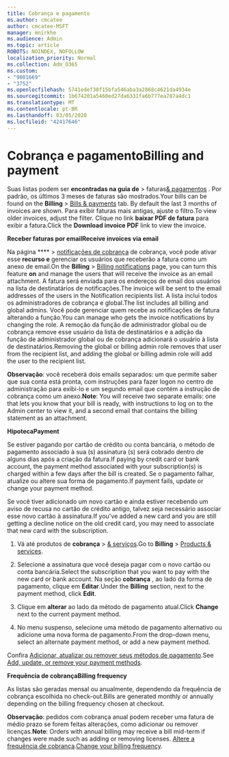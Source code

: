 ```yaml
---
title: Cobrança e pagamento
ms.author: cmcatee
author: cmcatee-MSFT
manager: mnirkhe
ms.audience: Admin
ms.topic: article
ROBOTS: NOINDEX, NOFOLLOW
localization_priority: Normal
ms.collection: Adm_O365
ms.custom:
- "9001669"
- "3752"
ms.openlocfilehash: 5741edef38f15bfa546aba3a2868c4621da4934e
ms.sourcegitcommit: 1b674201a5460ed27da6331fa6b777ea787a4dc1
ms.translationtype: MT
ms.contentlocale: pt-BR
ms.lasthandoff: 03/05/2020
ms.locfileid: "42417646"
---
```

# <a name="billing-and-payment"></a><span data-ttu-id="1d414-102">Cobrança e pagamento</span><span class="sxs-lookup"><span data-stu-id="1d414-102">Billing and payment</span></span>

<span data-ttu-id="1d414-103">Suas listas podem ser **encontradas na guia de** > faturas[& pagamentos](https://go.microsoft.com/fwlink/p/?linkid=848039) .  Por padrão, os últimos 3 meses de faturas são mostrados.</span><span class="sxs-lookup"><span data-stu-id="1d414-103">Your bills can be found on the **Billing** > [Bills & payments](https://go.microsoft.com/fwlink/p/?linkid=848039) tab.  By default the last 3 months of invoices are shown.</span></span>  <span data-ttu-id="1d414-104">Para exibir faturas mais antigas, ajuste o filtro.</span><span class="sxs-lookup"><span data-stu-id="1d414-104">To view older invoices, adjust the filter.</span></span>  <span data-ttu-id="1d414-105">Clique no link **baixar PDF de fatura** para exibir a fatura.</span><span class="sxs-lookup"><span data-stu-id="1d414-105">Click the **Download invoice PDF** link to view the invoice.</span></span>

<span data-ttu-id="1d414-106">**Receber faturas por email**</span><span class="sxs-lookup"><span data-stu-id="1d414-106">**Receive invoices via email**</span></span>

<span data-ttu-id="1d414-107">Na página \*\*\*\* > [notificações de cobrança](https://go.microsoft.com/fwlink/p/?linkid=853212) de cobrança, você pode ativar esse **recurso e** gerenciar os usuários que receberão a fatura como um anexo de email.</span><span class="sxs-lookup"><span data-stu-id="1d414-107">On the **Billing** > [Billing notifications](https://go.microsoft.com/fwlink/p/?linkid=853212) page, you can turn this feature **on** and manage the users that will receive the invoice as an email attachment.</span></span> <span data-ttu-id="1d414-108">A fatura será enviada para os endereços de email dos usuários na lista de destinatários de notificações.</span><span class="sxs-lookup"><span data-stu-id="1d414-108">The invoice will be sent to the email addresses of the users in the Notification recipients list.</span></span> <span data-ttu-id="1d414-109">A lista inclui todos os administradores de cobrança e global.</span><span class="sxs-lookup"><span data-stu-id="1d414-109">The list includes all billing and global admins.</span></span>  <span data-ttu-id="1d414-110">Você pode gerenciar quem recebe as notificações de fatura alterando a função.</span><span class="sxs-lookup"><span data-stu-id="1d414-110">You can manage who gets the invoice notifications by changing the role.</span></span>  <span data-ttu-id="1d414-111">A remoção da função de administrador global ou de cobrança remove esse usuário da lista de destinatários e a adição da função de administrador global ou de cobrança adicionará o usuário à lista de destinatários.</span><span class="sxs-lookup"><span data-stu-id="1d414-111">Removing the global or billing admin role removes that user from the recipient list, and adding the global or billing admin role will add the user to the recipient list.</span></span>

<span data-ttu-id="1d414-112">**Observação**: você receberá dois emails separados: um que permite saber que sua conta está pronta, com instruções para fazer logon no centro de administração para exibi-lo e um segundo email que contém a instrução de cobrança como um anexo.</span><span class="sxs-lookup"><span data-stu-id="1d414-112">**Note**: You will receive two separate emails: one that lets you know that your bill is ready, with instructions to log on to the Admin center to view it, and a second email that contains the billing statement as an attachment.</span></span>

<span data-ttu-id="1d414-113">**Hipoteca**</span><span class="sxs-lookup"><span data-stu-id="1d414-113">**Payment**</span></span>

<span data-ttu-id="1d414-114">Se estiver pagando por cartão de crédito ou conta bancária, o método de pagamento associado à sua (s) assinatura (s) será cobrado dentro de alguns dias após a criação da fatura.</span><span class="sxs-lookup"><span data-stu-id="1d414-114">If paying by credit card or bank account, the payment method associated with your subscription(s) is charged within a few days after the bill is created.</span></span>  <span data-ttu-id="1d414-115">Se o pagamento falhar, atualize ou altere sua forma de pagamento.</span><span class="sxs-lookup"><span data-stu-id="1d414-115">If payment fails, update or change your payment method.</span></span> 

<span data-ttu-id="1d414-116">Se você tiver adicionado um novo cartão e ainda estiver recebendo um aviso de recusa no cartão de crédito antigo, talvez seja necessário associar esse novo cartão à assinatura.</span><span class="sxs-lookup"><span data-stu-id="1d414-116">If you've added a new card and you are still getting a decline notice on the old credit card, you may need to associate that new card with the subscription.</span></span>

1. <span data-ttu-id="1d414-117">Vá até produtos de **cobrança** > [& serviços](https://go.microsoft.com/fwlink/p/?linkid=842054).</span><span class="sxs-lookup"><span data-stu-id="1d414-117">Go to **Billing** > [Products & services](https://go.microsoft.com/fwlink/p/?linkid=842054).</span></span>

2. <span data-ttu-id="1d414-118">Selecione a assinatura que você deseja pagar com o novo cartão ou conta bancária.</span><span class="sxs-lookup"><span data-stu-id="1d414-118">Select the subscription that you want to pay with the new card or bank account.</span></span> <span data-ttu-id="1d414-119">Na seção **cobrança** , ao lado da forma de pagamento, clique em **Editar**.</span><span class="sxs-lookup"><span data-stu-id="1d414-119">Under the **Billing** section, next to the payment method, click **Edit**.</span></span>

3. <span data-ttu-id="1d414-120">Clique em **alterar** ao lado da método de pagamento atual.</span><span class="sxs-lookup"><span data-stu-id="1d414-120">Click **Change** next to the current payment method.</span></span>

4. <span data-ttu-id="1d414-121">No menu suspenso, selecione uma método de pagamento alternativo ou adicione uma nova forma de pagamento.</span><span class="sxs-lookup"><span data-stu-id="1d414-121">From the drop-down menu, select an alternate payment method, or add a new payment method.</span></span>

<span data-ttu-id="1d414-122">Confira [Adicionar, atualizar ou remover seus métodos de pagamento](https://go.microsoft.com/fwlink/?linkid=2118133).</span><span class="sxs-lookup"><span data-stu-id="1d414-122">See [Add, update, or remove your payment methods](https://go.microsoft.com/fwlink/?linkid=2118133).</span></span>

<span data-ttu-id="1d414-123">**Frequência de cobrança**</span><span class="sxs-lookup"><span data-stu-id="1d414-123">**Billing frequency**</span></span>

<span data-ttu-id="1d414-124">As listas são geradas mensal ou anualmente, dependendo da frequência de cobrança escolhida no check-out.</span><span class="sxs-lookup"><span data-stu-id="1d414-124">Bills are generated monthly or annually depending on the billing frequency chosen at checkout.</span></span>  

<span data-ttu-id="1d414-125">**Observação**: pedidos com cobrança anual podem receber uma fatura de médio prazo se forem feitas alterações, como adicionar ou remover licenças.</span><span class="sxs-lookup"><span data-stu-id="1d414-125">**Note**: Orders with annual billing may receive a bill mid-term if changes were made such as adding or removing licenses.</span></span>  <span data-ttu-id="1d414-126">[Altere a frequência de cobrança](https://go.microsoft.com/fwlink/?linkid=2119148).</span><span class="sxs-lookup"><span data-stu-id="1d414-126">[Change your billing frequency](https://go.microsoft.com/fwlink/?linkid=2119148).</span></span>

